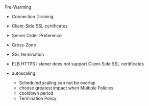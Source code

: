 Pre-Warming

* Connection Draining
* Client-Side SSL certificates
* Server Order Preference
* Cross-Zone
* SSL termination
* ELB HTTPS listener does not support Client-Side SSL certificates
* autoscaling
 
  * Scheduled scaling can not be overlap
  * choose greatest impact when Multiple Policies
  * cooldown period
  * Termination Policy



